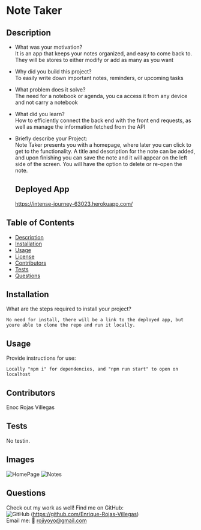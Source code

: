 # Note Taker

## Description

- What was your motivation? <br>
  It is an app that keeps your notes organized, and easy to come back to. They will be stores to either modify or add as many as you want

- Why did you build this project? <br>
  To easily write down important notes, reminders, or upcoming tasks

- What problem does it solve? <br>
  The need for a notebook or agenda, you ca access it from any device and not carry a notebook

- What did you learn? <br>
  How to efficiently connect the back end with the front end requests, as well as manage the information fetched from the API
  <br>
- Briefly describe your Project: <br>
  Note Taker presents you with a homepage, where later you can click to get to the functionality. A title and description for the note can be added, and upon finishing you can save the note and it will appear on the left side of the screen. You will have the option to delete or re-open the note.
  <br>

  ## Deployed App <br>

  https://intense-journey-63023.herokuapp.com/

## Table of Contents

- [Description](#description)
- [Installation](#installation)
- [Usage](#usage)
- [License](#license)
- [Contributors](#contributing)
- [Tests](#tests)
- [Questions](#questions)

## Installation

What are the steps required to install your project?

    No need for install, there will be a link to the deployed app, but youre able to clone the repo and run it locally.

## Usage

Provide instructions for use:

    Locally "npm i" for dependencies, and "npm run start" to open on localhost

## Contributors

Enoc Rojas Villegas

## Tests

No testin.

## Images

![HomePage](./Main/public/Assets/images/homepage.PNG)
![Notes](./Main/public/Assets/images/notes.PNG)

## Questions

Check out my work as well!
Find me on GitHub:<br>
![GitHub](https://img.shields.io/badge/GitHub-100000?style=for-the-badge&logo=github&logoColor=white) (https://github.com/Enrique-Rojas-Villegas) <br>
Email me: 📧 rojiyoyo@gmail.com
